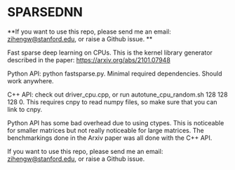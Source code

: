 # SPARSEDNN

**If you want to use this repo, please send me an email: zihengw@stanford.edu, or raise a Github issue. 
**

Fast sparse deep learning on CPUs. This is the kernel library generator described in the paper: https://arxiv.org/abs/2101.07948

Python API: python fastsparse.py. Minimal required dependencies. Should work anywhere.

C++ API: check out driver_cpu.cpp, or run autotune_cpu_random.sh 128 128 128 0. This requires cnpy to read numpy files, so make sure that you can link to cnpy.

Python API has some bad overhead due to using ctypes. This is noticeable for smaller matrices but not really noticeable for large matrices. The benchmarkings done in the Arxiv paper was all done with the C++ API. 

If you want to use this repo, please send me an email: zihengw@stanford.edu, or raise a Github issue. 
